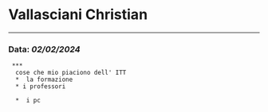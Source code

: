 

 # **Vallasciani Christian** #
  ***
   ### **Data:**  *02/02/2024*
     ***
      cose che mio piaciono dell' ITT
      *  la formazione
      * i professori  
        
      *  i pc 
